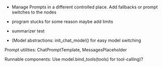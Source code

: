 
- Manage Prompts in a different controlled place. Add fallbacks or prompt switches to the nodes
- program stucks for some reason maybe add limits

- summarizer test

- (Model abstractions: init_chat_model() for easy model switching

Prompt utilities: ChatPromptTemplate, MessagesPlaceholder

Runnable components: Use model.bind_tools(tools) for tool-calling)?


